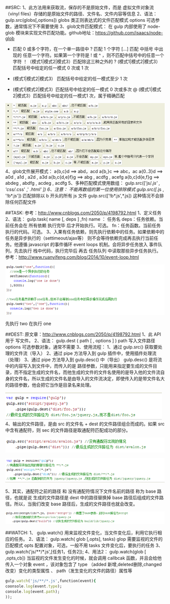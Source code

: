##SRC:
1、此方法用来获取流，保存的不是原始文件，而是 虚拟文件对象流（vinyl files）存储的是原始文件的路径、文件名、文件内容等信息
2、语法：
gulp.src(globs[,options])
globs 类正则表达式的文件匹配模式
options 可选参数，通常情况下不需要使用
3、glob文件匹配模式：
在 gulp 内部使用了 node-glob 模块来实现文件匹配功能。github地址：https://github.com/isaacs/node-glob
* 匹配 0 或多个字符，在一个单一路径中
? 匹配 1 个字符
[...] 匹配 中括号 中出现的 任意一个字符。如果第一个字符是 ! 或 ^ ，则不匹配中括号中的任意一个字符
！（模式1|模式2|模式3）匹配除这三种之外的
? (模式1|模式2|模式3）匹配括号中给定的任一模式 0 次或 1 次
+ (模式1|模式2|模式3） 匹配括号中给定的任一模式至少 1 次
* (模式1|模式2|模式3）匹配括号中给定的任一模式 0 次或多次
@ (模式1|模式2|模式3）匹配括号中给定的任一模式1 次，属于精确匹配

![匹配列表](https://github.com/catherinezhxj/ProblemSolvingIdeas/blob/master/resources/gulp006.png?raw=true)
4、glob文件展开模式：
a{b,c}d ==> abd，acd
a{b,}c ==> abc，ac
a{0..3}d ==> a0d , a1d , a2d , a3d
a{b,c{d,e}f}g ==> abg , acdfg , acefg
a{b,c}d{e,f}g ==> abdeg , abdfg , acdeg , acdfg
5、多种匹配模式使用数组：
gulp.src(['js/*.js' , 'css/*.css' ,' *.html' ])
6、注意：
不能再数组的第一位使用排除模式
gulp.src([*.js , '!b*.js'])  匹配排除以 b 开头的所有 js 文件
gulp.src(['!b*.js',*.js])   这种情况不会排除任何匹配文件

##TASK:
参考：http://www.cnblogs.com/2050/p/4198792.html
1、定义任务
2、语法：
gulp.task( name [, deps ] ,fn)
name ： 任务名
deps：任务依赖。当前任务会在 所有依赖 执行完毕 后才开始执行。可选。
fn：任务函数。当前任务执行的代码。可选。
3、入果有任务依赖，则先执行依赖中的任务。如果依赖中的任务是异步执行的（settimeout/ajax等）
则不会等待依赖完成再去执行当前任务。他遵循 javascript 的事件循环 event loops 机制。会将异步任务放入 事件队列，先去执行 栈中代码，执行完毕后 再去 任务队列 中读取那些异步任务执行。参考：http://www.ruanyifeng.com/blog/2014/10/event-loop.html

![](https://github.com/catherinezhxj/ProblemSolvingIdeas/blob/master/resources/gulp007.png?raw=true)

先执行 two 在执行 one

##DEST:
原文章：http://www.cnblogs.com/2050/p/4198792.html
1、此 API 用于 写文件。
2、语法：
gulp.dest ( path [ , options ] )
path 写入文件路径
options 可选参数对象，通常不需要
3、使用流程：
1、通过 gulp.src() 获取要处理的文件流（导入）
2、通过 pipe 方法导入到 gulp 插件中，使用插件处理流（处理）
3、通过 pipe 方法导入到 gulp.desc() 中（导出）
gulp.desc() 是将流中的内容写入到文件中，而传入的是 路径参数，只能用来指定要生成的文件目录，而不指定生成的文件名，而他生成的文件的文件名使用的是导入他的文件流自身的文件名，所以生成的文件名是由导入的文件流决定，即使传入的是带文件名大的路径参数，他会把它当作是目录名来处理。

![](https://github.com/catherinezhxj/ProblemSolvingIdeas/blob/master/resources/gulp008.png?raw=true)
4、输出的文件路径，是由 src 的文件名 + dest 的文件路径组合而成的。如果 src 中含有通配符，则 sec 的文件路径是取通配符匹配成功的部分。

![](https://github.com/catherinezhxj/ProblemSolvingIdeas/blob/master/resources/gulp009.png?raw=true)

![](https://github.com/catherinezhxj/ProblemSolvingIdeas/blob/master/resources/gulp010.png?raw=true)

5、其实，通配符之前的路径 和 没有通配符情况下文件名前的路径 称为 base 路径，也就是说 生成的文件路径是 dest 中的路径替换掉 base 路径后组成的文件路径。所以，当我们改变 base 路径后，生成的文件路径也就会改变。

![](https://github.com/catherinezhxj/ProblemSolvingIdeas/blob/master/resources/gulp011.png?raw=true)

##WATCH:
1、 gulp.watch() 用来监视文件变化，当文件变化后，利用它执行相应的任务。
2、语法：
gulp.watch( glob [,opts], tasks)
glop 需要监视的文件的匹配模式
opts 配置对象，可选，一般不用
tasks 文件变化后，要执行的任务
3、gulp.watch('js/**/*.js',[任务1，任务2]);
4、用法2：
gulp.watch(glob [ ,opts,cb])
当监视的文件发生变化的时候，就会调用 callbcak 函数，并且会给他传入一个对象 event ，该对象包含了 type （added 新增,deleted删除,changed改变）变化的类型属性 、 path（发生变化的文件的路径）属性等
```ruby
gulp.watch('js/**/*.js',function(event){
coonsole.log(event.type);
console.log(event.path);
));
```
